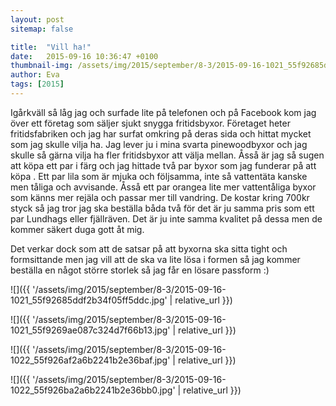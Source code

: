 ```yaml
---
layout: post
sitemap: false

title:  "Vill ha!"
date:   2015-09-16 10:36:47 +0100
thumbnail-img: /assets/img/2015/september/8-3/2015-09-16-1021_55f92685ddf2b34f05ff5ddc.jpg
author: Eva
tags: [2015]
---
```


Igårkväll så låg jag och surfade lite på telefonen och på Facebook kom jag över ett företag som säljer sjukt snygga fritidsbyxor. Företaget heter fritidsfabriken och jag har surfat omkring på deras sida och hittat mycket som jag skulle vilja ha. Jag lever ju i mina svarta pinewoodbyxor och jag skulle så gärna vilja ha fler fritidsbyxor att välja mellan. Åsså är jag så sugen att köpa ett par i färg och jag hittade två par byxor som jag funderar på att köpa . Ett par lila som är mjuka och följsamma, inte så vattentäta kanske men tåliga och avvisande. Åsså ett par orangea lite mer vattentåliga byxor som känns mer rejäla och passar mer till vandring. De kostar kring 700kr styck så jag tror jag ska beställa båda två för det är ju samma pris som ett par Lundhags eller fjällräven. Det är ju inte samma kvalitet på dessa men de kommer säkert duga gott åt mig. 

Det verkar dock som att de satsar på att byxorna ska sitta tight och formsittande men jag vill att de ska va lite lösa i formen så jag kommer beställa en något större storlek så jag får en lösare passform :)

![]({{ '/assets/img/2015/september/8-3/2015-09-16-1021_55f92685ddf2b34f05ff5ddc.jpg'  | relative_url }})

![]({{ '/assets/img/2015/september/8-3/2015-09-16-1021_55f9269ae087c324d7f66b13.jpg'  | relative_url }})

![]({{ '/assets/img/2015/september/8-3/2015-09-16-1022_55f926af2a6b2241b2e36baf.jpg'  | relative_url }})

![]({{ '/assets/img/2015/september/8-3/2015-09-16-1022_55f926ba2a6b2241b2e36bb0.jpg'  | relative_url }})


